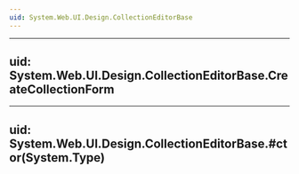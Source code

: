 ```yaml
---
uid: System.Web.UI.Design.CollectionEditorBase
---
```


---
uid: System.Web.UI.Design.CollectionEditorBase.CreateCollectionForm
---

---
uid: System.Web.UI.Design.CollectionEditorBase.#ctor(System.Type)
---
